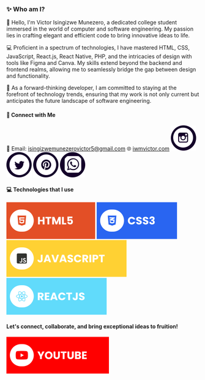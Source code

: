 ### ✨ Who am I?

👋 Hello, I'm Victor Isingizwe Munezero, a dedicated college student immersed in the world of computer and software engineering. My passion lies in crafting elegant and efficient code to bring innovative ideas to life.

💻 Proficient in a spectrum of technologies, I have mastered HTML, CSS, JavaScript, React.js, React Native, PHP, and the intricacies of design with tools like Figma and Canva. My skills extend beyond the backend and frontend realms, allowing me to seamlessly bridge the gap between design and functionality.

🚀 As a forward-thinking developer, I am committed to staying at the forefront of technology trends, ensuring that my work is not only current but anticipates the future landscape of software engineering.


#### 🔗 Connect with Me

📧 Email: isingizwemunezerovictor5@gmail.com
🌐 [iwmvictor.com](https://iwmvictor.netlify.com)
[![Instagram](./assets/instagram.svg)](https://www.instagram.com/iwmvictor)
[![Twitter](./assets/twitter.svg)](https://www.twitter.com/@iwmvictor)
[![Pinterest](./assets/pinterest.svg)](https://pin.it/70aDSJb)
[![WhatsApp](./assets/whatsapp.svg)](https://wa.link/1mhm1w)

#### 💻 Technologies that I use

![HTML5](./assets/html.svg) ![CSS3](./assets/css.svg) ![JavaScript](./assets/javascript.svg) ![React](./assets/react.svg)


#### Let's connect, collaborate, and bring exceptional ideas to fruition!
[![YouTube](./assets/youtube.svg)](https://www.youtube.com/@wearemeyvn)
